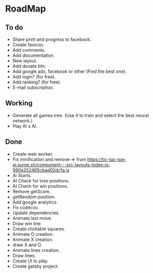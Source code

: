 # RoadMap

## To do
- Share print and progress to facebook.
- Create favicon.
- Add comments.
- Add documentation.
- New layout.
- Add donate btn.
- Add google ads, facebook or other (Find the best one).
- Add login? (for free).
- Add ranking? (for free).
- E-mail subscription.


## Working
- Generate all games tree. (Use it to train and select the best neural network.)
- Play AI x AI.


## Done
- Create web worker.
- Fix minification and remove => from https://tic-tac-toe-ai.surge.sh/component---src-layouts-index-js-990e252465cbad02dc1a.js
- Ai Starts.
- AI Check for lose positions.
- AI Check for win positions.
- Remove getScore.
- getRandom position.
- Add google analytics.
- Fix codecov.
- Update dependencies.
- Animate last move.
- Draw win line.
- Create clickable squares.
- Animate O creation.
- Animate X creation.
- draw X and O.
- Animate lines creation.
- Draw lines.
- Create UI to play.
- Create gatsby project.
